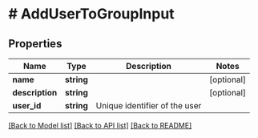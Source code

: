 # # AddUserToGroupInput

## Properties

| Name            | Type       | Description                   | Notes      |
| --------------- | ---------- | ----------------------------- | ---------- |
| **name**        | **string** |                               | [optional] |
| **description** | **string** |                               | [optional] |
| **user_id**     | **string** | Unique identifier of the user |

[[Back to Model list]](../../README.md#models) [[Back to API list]](../../README.md#endpoints) [[Back to README]](../../README.md)
